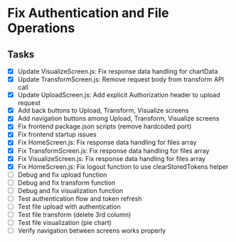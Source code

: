 # Fix Authentication and File Operations

## Tasks
- [x] Update VisualizeScreen.js: Fix response data handling for chartData
- [x] Update TransformScreen.js: Remove request body from transform API call
- [x] Update UploadScreen.js: Add explicit Authorization header to upload request
- [x] Add back buttons to Upload, Transform, Visualize screens
- [x] Add navigation buttons among Upload, Transform, Visualize screens
- [x] Fix frontend package.json scripts (remove hardcoded port)
- [x] Fix frontend startup issues
- [x] Fix HomeScreen.js: Fix response data handling for files array
- [x] Fix TransformScreen.js: Fix response data handling for files array
- [x] Fix VisualizeScreen.js: Fix response data handling for files array
- [x] Fix HomeScreen.js: Fix logout function to use clearStoredTokens helper
- [ ] Debug and fix upload function
- [ ] Debug and fix transform function
- [ ] Debug and fix visualization function
- [ ] Test authentication flow and token refresh
- [ ] Test file upload with authentication
- [ ] Test file transform (delete 3rd column)
- [ ] Test file visualization (pie chart)
- [ ] Verify navigation between screens works properly
